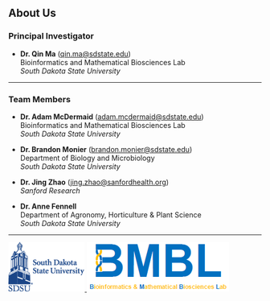 ## About Us

### Principal Investigator
* **Dr. Qin Ma** ([qin.ma@sdstate.edu](mailto:qin.ma@sdstate.edu))  
	Bioinformatics and Mathematical Biosciences Lab  
  *South Dakota State University*

- - -

### Team Members
* **Dr. Adam McDermaid** ([adam.mcdermaid@sdstate.edu](mailto:adam.mcdermaid@sdstate.edu))  
  Bioinformatics and Mathematical Biosciences Lab  
  *South Dakota State University*

* **Dr. Brandon Monier** ([brandon.monier@sdstate.edu](mailto:brandon.monier@sdstate.edu))  
  Department of Biology and Microbiology  
  *South Dakota State University*

* **Dr. Jing Zhao** ([jing.zhao@sanfordhealth.org](mailto:jing.zhao@SanfordHealth.org))  
  *Sanford Research*

* **Dr. Anne Fennell**</br>
  Department of Agronomy, Horticulture & Plant Science</br>
  *South Dakota State University*
- - -

<p float="left">
	<a href="https://www.sdstate.edu/">
  <img src="../vignettes/img/logo-sdsu.png" style="height:98px;">
	</a>
	<a href="https://www.sdstate.edu/agronomy-horticulture-plant-science/bioinformatics-and-mathematical-biosciences-lab">
  <img src="../vignettes/img/logo-bmbl.png">
	</a>
</p>

